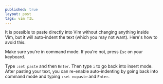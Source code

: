 ```yaml
---
published: true
layout: post
tags: vim TIL
---
```

It is possible to paste directly into Vim without changing anything inside Vim, but it will auto-indent the text (which you may not want). Here's how to avoid this.

Make sure you're in command mode. If you're not, press `Esc` on your keyboard.

Type `:set paste` and then `Enter`. Then type `i` to go back into insert mode. After pasting your text, you can re-enable auto-indenting by going back into command mode and typing `:set nopaste` and `Enter`.
